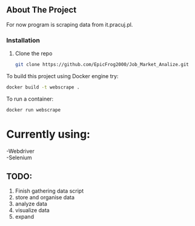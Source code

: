 ## About The Project

For now program is scraping data from it.pracuj.pl.

### Installation

1. Clone the repo
   ```sh
   git clone https://github.com/EpicFrog2000/Job_Market_Analize.git
   ```

To build this project using Docker engine try:
```sh
docker build -t webscrape .
```
To run a container: 
```sh
docker run webscrape
```

# Currently using:</br>
-Webdriver</br>
-Selenium</br>

## TODO: </br>
1. Finish gathering data script
2. store and organise data
3. analyze data
4. visualize data
5. expand
